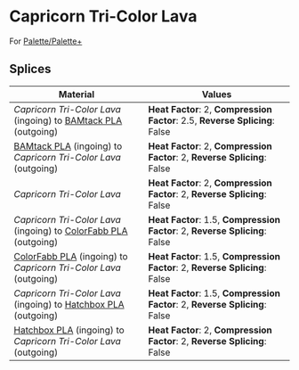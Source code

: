 # Capricorn Tri-Color Lava

For [Palette/Palette+](palette.md)

## Splices

Material | Values
-------- | ------
_Capricorn Tri-Color Lava_ (ingoing) to [BAMtack PLA](bamtack_pla.md) (outgoing) | **Heat Factor**: 2, **Compression Factor**: 2.5, **Reverse Splicing**: False
[BAMtack PLA](bamtack_pla.md) (ingoing) to _Capricorn Tri-Color Lava_ (outgoing) | **Heat Factor**: 2, **Compression Factor**: 2, **Reverse Splicing**: False
_Capricorn Tri-Color Lava_ | **Heat Factor**: 2, **Compression Factor**: 2, **Reverse Splicing**: False
_Capricorn Tri-Color Lava_ (ingoing) to [ColorFabb PLA](colorfabb_pla.md) (outgoing) | **Heat Factor**: 1.5, **Compression Factor**: 2, **Reverse Splicing**: False
[ColorFabb PLA](colorfabb_pla.md) (ingoing) to _Capricorn Tri-Color Lava_ (outgoing) | **Heat Factor**: 1.5, **Compression Factor**: 2, **Reverse Splicing**: False
_Capricorn Tri-Color Lava_ (ingoing) to [Hatchbox PLA](hatchbox_pla.md) (outgoing) | **Heat Factor**: 1.5, **Compression Factor**: 2, **Reverse Splicing**: False
[Hatchbox PLA](hatchbox_pla.md) (ingoing) to _Capricorn Tri-Color Lava_ (outgoing) | **Heat Factor**: 2, **Compression Factor**: 2, **Reverse Splicing**: False
